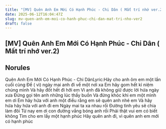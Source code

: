 ```yaml
---
title: "[MV] Quên Anh Em Mới Có Hạnh Phúc - Chi Dân ( Mất trí nhớ ver.2)"
date: 2025-06-12T16:04:47Z
slug: mv-quen-anh-em-moi-co-hanh-phuc-chi-dan-mat-tri-nho-ver2
draft: false
---
```


## [MV] Quên Anh Em Mới Có Hạnh Phúc - Chi Dân ( Mất trí nhớ ver.2)

## Norules

Quên Anh Em Mới Có Hạnh Phúc - Chi DânLyric:Hãy cho anh ôm em một lần cuối cùng
Để ( vì) ngày mai anh đi về một nơi xa
Em hãy gom hết kỉ niệm chúng mình
Và hãy đốt hết đi hỡi em
Vì anh đã không giữ được lời hứa ngày xưa
Đừng gọi tên anh những lúc thấy buồn
Và đừng khóc khi em một mình em ơi
Em hãy hứa với anh một điều rằng em sẽ quên anh nhé em
Và hãy hứa hãy hứa với anh đi em
Ngày mai ta xa nhau rồi
Đường tình yêu sẽ chia làm đôi
Từ nay em ơi con đường vắng bóng anh rồi
Phải thật vui em có biết không
Tìm cho em lấy một hạnh phúc
Hãy quên anh đi, vì quên anh em mới có hạnh phúc